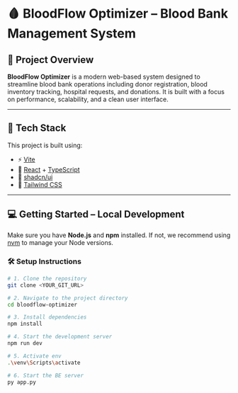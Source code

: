 # 🩸 BloodFlow Optimizer – Blood Bank Management System

## 🧾 Project Overview

**BloodFlow Optimizer** is a modern web-based system designed to streamline blood bank operations including donor registration, blood inventory tracking, hospital requests, and donations. It is built with a focus on performance, scalability, and a clean user interface.

---

## 🚀 Tech Stack

This project is built using:

- ⚡️ [Vite](https://vitejs.dev/)
- 🧠 [React](https://react.dev/) + [TypeScript](https://www.typescriptlang.org/)
- 🎨 [shadcn/ui](https://ui.shadcn.com/)
- 💅 [Tailwind CSS](https://tailwindcss.com/)

---

## 💻 Getting Started – Local Development

Make sure you have **Node.js** and **npm** installed. If not, we recommend using [nvm](https://github.com/nvm-sh/nvm#installing-and-updating) to manage your Node versions.

### 🛠 Setup Instructions

```bash
# 1. Clone the repository
git clone <YOUR_GIT_URL>

# 2. Navigate to the project directory
cd bloodflow-optimizer

# 3. Install dependencies
npm install

# 4. Start the development server
npm run dev

# 5. Activate env
.\venv\Scripts\activate

# 6. Start the BE server
py app.py
